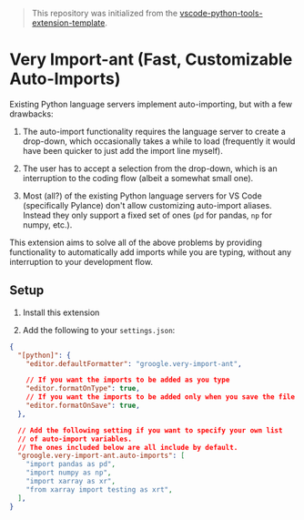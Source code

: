 > This repository was initialized from the [vscode-python-tools-extension-template](https://github.com/microsoft/vscode-python-tools-extension-template).

# Very Import-ant (Fast, Customizable Auto-Imports)

<!-- TODO: Add a gif of this in action (vs language server flow) -->

Existing Python language servers implement auto-importing, but with a few drawbacks:

1. The auto-import functionality requires the language server to
create a drop-down, which occasionally takes a while to load (frequently
it would have been quicker to just add the import line myself).

1. The user has to accept a selection from the drop-down, which is
an interruption to the coding flow (albeit a somewhat small one).

1. Most (all?) of the existing Python language servers for VS Code
(specifically Pylance) don't allow customizing auto-import aliases.
Instead they only support a fixed set of ones (`pd` for pandas, `np` for
numpy, etc.).

This extension aims to solve all of the above problems by providing
functionality to automatically add imports while you are typing,
without any interruption to your development flow.

## Setup

1. Install this extension

1. Add the following to your `settings.json`:
```json
{
  "[python]": {
    "editor.defaultFormatter": "groogle.very-import-ant",

    // If you want the imports to be added as you type
    "editor.formatOnType": true,
    // If you want the imports to be added only when you save the file
    "editor.formatOnSave": true,
  },

  // Add the following setting if you want to specify your own list
  // of auto-import variables.
  // The ones included below are all include by default.
  "groogle.very-import-ant.auto-imports": [
    "import pandas as pd",
    "import numpy as np",
    "import xarray as xr",
    "from xarray import testing as xrt",
  ],
}
```
